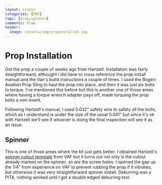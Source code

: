 ```yaml
---
layout: single
categories: [FWF]
tags: [prop,spinner]
comments: true
header:
  image: /assets/img/propinstalled.jpg
---
```

# Prop Installation
Got the prop a couple of weeks ago from Hartzell. Installation was fairly straightforward, althought I did have to cross reference the prop install manual and the Van's build instructions a couple of times. I used the Bogert Aviation Prop Sling to haul the prop into place, and then it was just six bolts to torque. I've mentioned this before but this is another one of those areas where having a torque wrench adapter pays off, made torquing the prop bolts a non-event. 

Following Hartzell's manual, I used 0.032" safety wire to safety all the bolts, which as I understand is under the size of the usual 0.041" but since it's ok with Hartzell we'll see if whoever is doing the final inspection will see it as an issue.

## Spinner
This is one of those areas where the kit just gets better. I obtained Hartzell's [spinner cutout template](assets/files/8086D-spinner-cutout.pdf) from VAF but it turns out not only is the cutout already marked on the spinner, so are the screw holes. I opened the gap up the 1/4" from experience on VAF to prevent rubbing the prop if it vibrates, but otherwise it was very straightforward spinner install. Deburring was a PITA, nothing worked until I got a double edged deburring tool.
